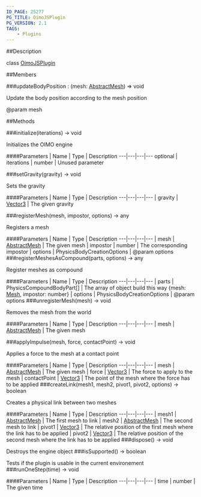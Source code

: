 ```yaml
---
ID_PAGE: 25277
PG_TITLE: OimoJSPlugin
PG_VERSION: 2.1
TAGS:
    - Plugins
---
```

##Description

class [OimoJSPlugin](/classes/2.2/OimoJSPlugin)



##Members

###updateBodyPosition : (mesh: [AbstractMesh](/classes/2.2/AbstractMesh)) =&gt; void

Update the body position according to the mesh position

@param mesh

##Methods

###initialize(iterations) &rarr; void

Initializes the OIMO engine

####Parameters
 | Name | Type | Description
---|---|---|---
optional | iterations | number |  Unused parameter

###setGravity(gravity) &rarr; void

Sets the gravity

####Parameters
 | Name | Type | Description
---|---|---|---
 | gravity | [Vector3](/classes/2.2/Vector3) |  The given gravity

###registerMesh(mesh, impostor, options) &rarr; any

Registers a mesh

####Parameters
 | Name | Type | Description
---|---|---|---
 | mesh | [AbstractMesh](/classes/2.2/AbstractMesh) |  The given mesh
 | impostor | number |  The corresponding impostor
 | options | PhysicsBodyCreationOptions |  @param options
###registerMeshesAsCompound(parts, options) &rarr; any

Register meshes as compound

####Parameters
 | Name | Type | Description
---|---|---|---
 | parts | PhysicsCompoundBodyPart[] |  The array of object build this way {mesh: [Mesh](/classes/2.2/Mesh), impostor: number}
 | options | PhysicsBodyCreationOptions |  @param options
###unregisterMesh(mesh) &rarr; void

Removes the mesh from the world

####Parameters
 | Name | Type | Description
---|---|---|---
 | mesh | [AbstractMesh](/classes/2.2/AbstractMesh) |  The given mesh

###applyImpulse(mesh, force, contactPoint) &rarr; void

Applies a force to the mesh at a contact point

####Parameters
 | Name | Type | Description
---|---|---|---
 | mesh | [AbstractMesh](/classes/2.2/AbstractMesh) |  The given mesh
 | force | [Vector3](/classes/2.2/Vector3) |  The force to apply to the mesh
 | contactPoint | [Vector3](/classes/2.2/Vector3) |  The point of the mesh where the force has to be applied
###createLink(mesh1, mesh2, pivot1, pivot2, options) &rarr; boolean

Creates a physical link between two meshes

####Parameters
 | Name | Type | Description
---|---|---|---
 | mesh1 | [AbstractMesh](/classes/2.2/AbstractMesh) |  The first mesh to link
 | mesh2 | [AbstractMesh](/classes/2.2/AbstractMesh) |  The second mesh to link
 | pivot1 | [Vector3](/classes/2.2/Vector3) |  The relative position of the first mesh where the link has to be applied
 | pivot2 | [Vector3](/classes/2.2/Vector3) |  The relative position of the second mesh where the link has to be applied
###dispose() &rarr; void

Destroys the engine object
###isSupported() &rarr; boolean

Tests if the plugin is usable in the current environement
###runOneStep(time) &rarr; void



####Parameters
 | Name | Type | Description
---|---|---|---
 | time | number |  The given time

